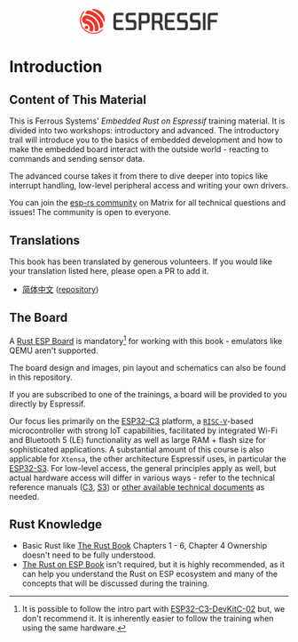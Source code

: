 <p style="text-align:center;"><img src="./assets/esp-logo-black.svg" width="50%"></p>

# Introduction

## Content of This Material

This is Ferrous Systems' *Embedded Rust on Espressif* training material. It is divided into two workshops: introductory and advanced. The introductory trail will introduce you to the basics of embedded development and how to make the embedded board interact with the outside world - reacting to commands and sending sensor data.

The advanced course takes it from there to dive deeper into topics like interrupt handling, low-level peripheral access and writing your own drivers.

You can join the [esp-rs community](https://matrix.to/#/#esp-rs:matrix.org) on Matrix for all technical questions and issues! The community is open to everyone.

## Translations

This book has been translated by generous volunteers. If you would like your translation listed here, please open a PR to add it.

- [简体中文](https://narukara.github.io/std-training-zh-cn/) ([repository](https://github.com/Narukara/std-training-zh-cn))

## The Board

A [Rust ESP Board](https://github.com/esp-rs/esp-rust-board) is mandatory[^note] for working with this book - emulators like QEMU aren't supported.


The board design and images, pin layout and schematics can also be found in this repository.

If you are subscribed to one of the trainings, a board will be provided to you directly by Espressif.

Our focus lies primarily on the [ESP32-C3](https://www.espressif.com/en/products/socs/esp32-c3) platform, a [`RISC-V`](https://riscv.org/)-based microcontroller with strong IoT capabilities, facilitated by integrated Wi-Fi and Bluetooth 5 (LE) functionality as well as large RAM + flash size for sophisticated applications. A substantial amount of this course is also applicable for `Xtensa`, the other architecture Espressif uses, in particular the [ESP32-S3](https://www.espressif.com/en/products/socs/esp32-s3). For low-level access, the general principles apply as well, but actual hardware access will differ in various ways - refer to the technical reference manuals ([C3](https://www.espressif.com/sites/default/files/documentation/esp32-c3_technical_reference_manual_en.pdf), [S3](https://www.espressif.com/sites/default/files/documentation/esp32-s3_technical_reference_manual_en.pdf)) or [other available technical documents](https://www.espressif.com/en/support/documents/technical-documents) as needed.

## Rust Knowledge

- Basic Rust like [The Rust Book](https://doc.rust-lang.org/book/) Chapters 1 - 6, Chapter 4 Ownership doesn't need to be fully understood.
- [The Rust on ESP Book](https://esp-rs.github.io/book/) isn't required, but it is highly recommended, as it can help you understand the Rust on ESP ecosystem and many of the concepts that will be discussed during the training.

[^note]: It is possible to follow the intro part with [ESP32-C3-DevKitC-02](https://docs.espressif.com/projects/esp-idf/en/latest/esp32c3/hw-reference/esp32c3/user-guide-devkitc-02.html) but, we don't recommend it. It is inherently easier to follow the training when using the same hardware.
